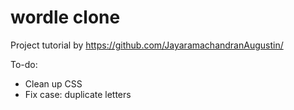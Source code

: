 # wordle clone

Project tutorial by https://github.com/JayaramachandranAugustin/

To-do:
* Clean up CSS
* Fix case: duplicate letters
